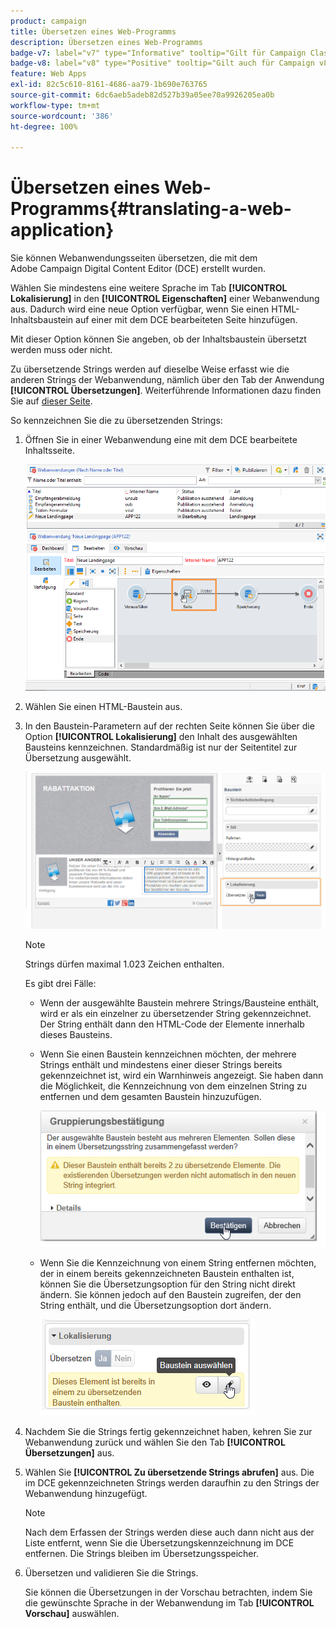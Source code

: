 ```yaml
---
product: campaign
title: Übersetzen eines Web-Programms
description: Übersetzen eines Web-Programms
badge-v7: label="v7" type="Informative" tooltip="Gilt für Campaign Classic v7"
badge-v8: label="v8" type="Positive" tooltip="Gilt auch für Campaign v8"
feature: Web Apps
exl-id: 82c5c610-8161-4686-aa79-1b690e763765
source-git-commit: 6dc6aeb5adeb82d527b39a05ee70a9926205ea0b
workflow-type: tm+mt
source-wordcount: '386'
ht-degree: 100%

---
```


# Übersetzen eines Web-Programms{#translating-a-web-application}



Sie können Webanwendungsseiten übersetzen, die mit dem Adobe Campaign Digital Content Editor (DCE) erstellt wurden.

Wählen Sie mindestens eine weitere Sprache im Tab **[!UICONTROL Lokalisierung]** in den **[!UICONTROL Eigenschaften]** einer Webanwendung aus. Dadurch wird eine neue Option verfügbar, wenn Sie einen HTML-Inhaltsbaustein auf einer mit dem DCE bearbeiteten Seite hinzufügen.

Mit dieser Option können Sie angeben, ob der Inhaltsbaustein übersetzt werden muss oder nicht.

Zu übersetzende Strings werden auf dieselbe Weise erfasst wie die anderen Strings der Webanwendung, nämlich über den Tab der Anwendung **[!UICONTROL Übersetzungen]**. Weiterführende Informationen dazu finden Sie auf [dieser Seite](translating-a-web-form.md).

So kennzeichnen Sie die zu übersetzenden Strings:

1. Öffnen Sie in einer Webanwendung eine mit dem DCE bearbeitete Inhaltsseite.

   ![](assets/dce_translation_3.png)

1. Wählen Sie einen HTML-Baustein aus.
1. In den Baustein-Parametern auf der rechten Seite können Sie über die Option **[!UICONTROL Lokalisierung]** den Inhalt des ausgewählten Bausteins kennzeichnen. Standardmäßig ist nur der Seitentitel zur Übersetzung ausgewählt.

   ![](assets/dce_translation_1.png)

   >[!NOTE]
   >
   >Strings dürfen maximal 1.023 Zeichen enthalten.

   Es gibt drei Fälle:

   * Wenn der ausgewählte Baustein mehrere Strings/Bausteine enthält, wird er als ein einzelner zu übersetzender String gekennzeichnet. Der String enthält dann den HTML-Code der Elemente innerhalb dieses Bausteins.
   * Wenn Sie einen Baustein kennzeichnen möchten, der mehrere Strings enthält und mindestens einer dieser Strings bereits gekennzeichnet ist, wird ein Warnhinweis angezeigt. Sie haben dann die Möglichkeit, die Kennzeichnung von dem einzelnen String zu entfernen und dem gesamten Baustein hinzuzufügen.

     ![](assets/dce_translation_4.png)

   * Wenn Sie die Kennzeichnung von einem String entfernen möchten, der in einem bereits gekennzeichneten Baustein enthalten ist, können Sie die Übersetzungsoption für den String nicht direkt ändern. Sie können jedoch auf den Baustein zugreifen, der den String enthält, und die Übersetzungsoption dort ändern.

     ![](assets/dce_translation_2.png)

1. Nachdem Sie die Strings fertig gekennzeichnet haben, kehren Sie zur Webanwendung zurück und wählen Sie den Tab **[!UICONTROL Übersetzungen]** aus.
1. Wählen Sie **[!UICONTROL Zu übersetzende Strings abrufen]** aus. Die im DCE gekennzeichneten Strings werden daraufhin zu den Strings der Webanwendung hinzugefügt.

   >[!NOTE]
   >
   >Nach dem Erfassen der Strings werden diese auch dann nicht aus der Liste entfernt, wenn Sie die Übersetzungskennzeichnung im DCE entfernen. Die Strings bleiben im Übersetzungsspeicher.

1. Übersetzen und validieren Sie die Strings.

   Sie können die Übersetzungen in der Vorschau betrachten, indem Sie die gewünschte Sprache in der Webanwendung im Tab **[!UICONTROL Vorschau]** auswählen.
